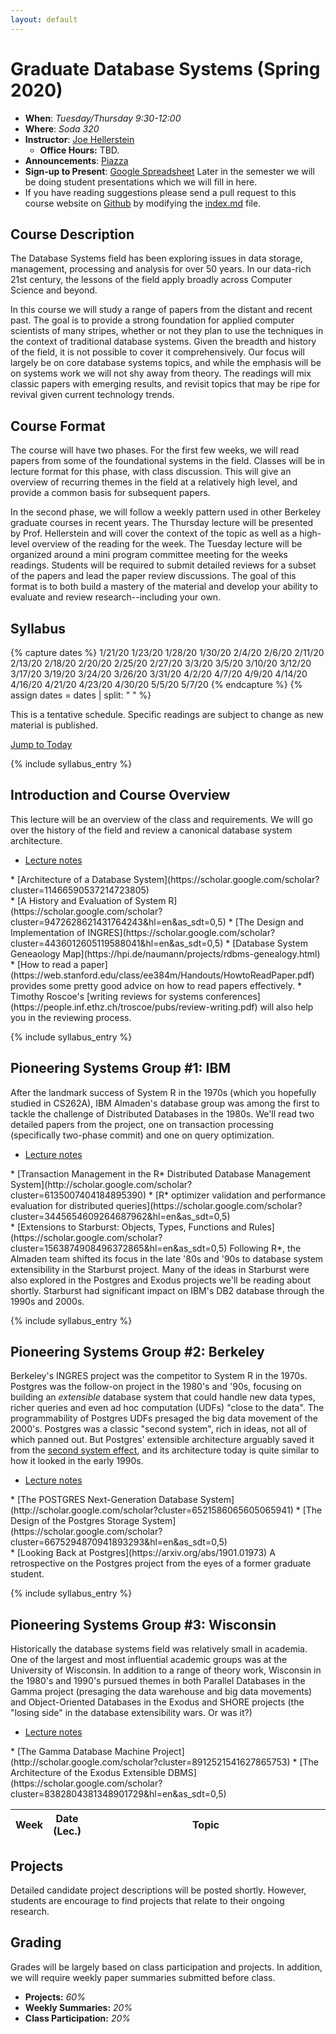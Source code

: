 ```yaml
---
layout: default
---
```



# Graduate Database Systems (Spring 2020)

* **When**: *Tuesday/Thursday 9:30-12:00*
* **Where**: *Soda 320*
* **Instructor**: [Joe Hellerstein](https://dsf.berkeley.edu/jmh)
   * **Office Hours:** TBD.
* **Announcements**: [Piazza](https://piazza.com/class/k5mxqow7ugc42v)
* **Sign-up to Present**: [Google Spreadsheet](https://docs.google.com/spreadsheets/d/1p8q7vnds821-_w43H-IppjMKPV5KpOl3fVPZCY27RpM/edit#gid=0) Later in the semester we will be doing student presentations which we will fill in here.
* If you have reading suggestions please send a pull request to this course website on [Github](https://github.com/ucbrise/cs294-ai-sys-fa19) by modifying the [index.md](https://github.com/ucbrise/cs294-ai-sys-fa19/blob/master/index.md) file.



## Course Description
The Database Systems field has been exploring issues in data 
storage, management, processing and analysis for over 50 years. In our data-rich 21st century, the lessons of the field apply broadly across Computer Science and beyond.

In this course we will study a range of papers from the distant and recent
past. The goal is to provide a strong foundation for applied computer 
scientists of many stripes, whether or not they plan to use the techniques
in the context of traditional database systems. Given the breadth and history 
of the field, it is not possible to cover it comprehensively. Our focus
will largely be on core database systems topics, and while the emphasis will
be on systems work we will not shy away from theory. The readings will mix
classic papers with emerging results, and revisit topics that may be ripe for revival given current technology trends.



## Course Format
The course will have two phases. For the first few weeks, we will read papers
from some of the foundational systems in the field. Classes will be in lecture
format for this phase, with class discussion. This will give an overview of 
recurring themes in the field at a relatively high level, and provide a common
basis for subsequent papers.

In the second phase, we will follow a weekly pattern used in other
Berkeley graduate courses in recent years. The Thursday lecture will be presented by Prof. Hellerstein and will cover the context of the topic as well as a high-level overview of the reading for the week.  The Tuesday lecture will be organized around a mini program committee meeting for the weeks readings.  Students will be required to submit detailed reviews for a subset of the papers and lead the paper review discussions.  The goal of this format is to both build a mastery of the material and develop your ability to evaluate and review research--including your own.


## Syllabus



<!-- This is the dates for all the lectures -->
{% capture dates %}
1/21/20
1/23/20
1/28/20
1/30/20
2/4/20
2/6/20
2/11/20
2/13/20
2/18/20
2/20/20
2/25/20
2/27/20
3/3/20
3/5/20
3/10/20
3/12/20
3/17/20
3/19/20
3/24/20
3/26/20
3/31/20
4/2/20
4/7/20
4/9/20
4/14/20
4/16/20
4/21/20
4/23/20
4/30/20
5/5/20
5/7/20
{% endcapture %}
{% assign dates = dates | split: " " %}

This is a tentative schedule.  Specific readings are subject to change as new material is published.

<a href="#today"> Jump to Today </a>

<table class="table table-striped syllabus">
<thead>
   <tr>
      <th style="width: 5%"> Week </th>
      <th style="width: 10%"> Date (Lec.) </th>
      <th style="width: 85%"> Topic </th>
   </tr>
</thead>
<tbody>


{% include syllabus_entry %}
## Introduction and Course Overview

This lecture will be an overview of the class and requirements. We will go over the history of the field and review a canonical database system architecture.

* [Lecture notes]()

<div class="reading">
<div class="required_reading" markdown="1">
* [Architecture of a Database System](https://scholar.google.com/scholar?cluster=11466590537214723805)

<div class="optional_reading" markdown="1">
* [A History and Evaluation of System R](https://scholar.google.com/scholar?cluster=9472628621431764243&hl=en&as_sdt=0,5)
* [The Design and Implementation of INGRES](https://scholar.google.com/scholar?cluster=4436012605119588041&hl=en&as_sdt=0,5)
* [Database System Geneaology Map](https://hpi.de/naumann/projects/rdbms-genealogy.html)
* [How to read a paper](https://web.stanford.edu/class/ee384m/Handouts/HowtoReadPaper.pdf) provides some pretty good advice on how to read papers effectively.
* Timothy Roscoe's [writing reviews for systems conferences](https://people.inf.ethz.ch/troscoe/pubs/review-writing.pdf) will also help you in the reviewing process.

</div>
</div>
</div>


{% include syllabus_entry %}
## Pioneering Systems Group #1: IBM
After the landmark success of System R in the 1970s (which you hopefully 
studied in CS262A), IBM Almaden's database group
was among the first to tackle the challenge of Distributed Databases in the 1980s. We'll read two detailed papers from the project, one on transaction processing (specifically two-phase commit) and one on query optimization.

* [Lecture notes]()

<div class="reading">
<div class="required_reading" markdown="1">
* [Transaction Management in the R* Distributed Database Management System](http://scholar.google.com/scholar?cluster=6135007404184895390)
* [R* optimizer validation and performance evaluation for distributed queries](https://scholar.google.com/scholar?cluster=3445654609264687962&hl=en&as_sdt=0,5)

<div class="optional_reading" markdown="1">
* [Extensions to Starburst: Objects, Types, Functions and Rules](https://scholar.google.com/scholar?cluster=1563874908496372865&hl=en&as_sdt=0,5) Following R*, the Almaden team shifted its focus in the late '80s and '90s to database system extensibility in the Starburst project. Many of the ideas in Starburst were also explored in the Postgres and Exodus projects we'll be reading about shortly. Starburst had significant impact on IBM's DB2 database through the 1990s and 2000s.   
</div>
</div>
</div>

{% include syllabus_entry %}
## Pioneering Systems Group #2: Berkeley
Berkeley's INGRES project was the competitor to System R in the 1970s.
Postgres was the follow-on project in the 1980's and '90s, focusing on
building an *extensible* database system that could handle new data types, richer queries and even ad hoc computation (UDFs) "close to the data". The programmability of Postgres UDFs presaged the big data movement of the 2000's. Postgres was a classic "second system", rich in ideas, not all of which panned out. But Postgres' extensible architecture arguably saved it from the [second system effect](https://en.wikipedia.org/wiki/Second-system_effect), and its architecture today is quite similar to how it looked in the early 1990s.

* [Lecture notes]()

<div class="reading">
<div class="required_reading" markdown="1">
* [The POSTGRES Next-Generation Database System](http://scholar.google.com/scholar?cluster=6521586065605065941)
* [The Design of the Postgres Storage System](https://scholar.google.com/scholar?cluster=6675294870941893293&hl=en&as_sdt=0,5)

<div class="optional_reading" markdown="1">
* [Looking Back at Postgres](https://arxiv.org/abs/1901.01973) A retrospective on the Postgres project from the eyes of a former graduate student.   
</div>
</div>
</div>

{% include syllabus_entry %}
## Pioneering Systems Group #3: Wisconsin
Historically the database systems field was relatively small in academia. 
One of the largest and most influential academic groups was at the University of Wisconsin. In addition to a range of theory work, Wisconsin in the 1980's and 1990's pursued themes in both Parallel Databases in the Gamma project (presaging the data warehouse and big data movements) and Object-Oriented Databases in the Exodus and SHORE projects (the "losing side" in the database extensibility wars. Or was it?)

* [Lecture notes]()

<div class="reading">
<div class="required_reading" markdown="1">
* [The Gamma Database Machine Project](http://scholar.google.com/scholar?cluster=8912521541627865753)
* [The Architecture of the Exodus Extensible DBMS](https://scholar.google.com/scholar?cluster=8382804381348901729&hl=en&as_sdt=0,5)

<!-- <div class="optional_reading" markdown="1"> -->
<!-- </div> -->
</div>
</div>


</td>
</tr>
</tbody>
</table>



## Projects

Detailed candidate project descriptions will be posted shortly.  However, students are encourage to find projects that relate to their ongoing research.


## Grading

Grades will be largely based on class participation and projects.  In addition, we will require weekly paper summaries submitted before class.
* **Projects:** _60%_
* **Weekly Summaries:** _20%_
* **Class Participation:** _20%_









<script type="text/javascript">


var current_date = new Date();
var rows = document.getElementsByTagName("th");
var finished =  false;
for (var i = 1; i < rows.length && !finished; i++) {
   var r = rows[i];
   if (r.id.startsWith("counter_")) {
      var fields = r.id.split("_")
      var week_div_id = "week_" + fields[2]
      var lecture_date = new Date(fields[1] + " 23:59:00")
      if (current_date <= lecture_date) {
         finished = true;
         r.style.background = "orange"
         r.style.color = "black"
         var week_td = document.getElementById(week_div_id)
         week_td.style.background = "#043361"
         week_td.style.color = "white"
         var anchor = document.createElement("div")
         anchor.setAttribute("id", "today")
         week_td.prepend(anchor)
      }
   }
}

$(".reading").each(function(ind, elem) {
   var optional_reading = $(elem).find(".optional_reading");
   if(optional_reading.length == 1) {
      optional_reading = optional_reading[0];
      optional_reading.setAttribute("id", "optional_reading_" + ind);
      var button = document.createElement("button");
      button.setAttribute("class", "btn btn-primary btn-sm");
      button.setAttribute("type", "button");
      button.setAttribute("data-toggle", "collapse");
      button.setAttribute("data-target", "#optional_reading_" + ind);
      button.setAttribute("aria-expanded", "false");
      button.setAttribute("aria-controls", "#optional_reading_" + ind);
      optional_reading.setAttribute("class", "optional_reading_no_heading collapse")
      button.innerHTML = "Additional Optional Reading";
      optional_reading.before(button)
   }
   
})


$(".details").each(function(ind, elem) {
      elem.setAttribute("id", "details_" + ind);
      var button = document.createElement("button");
      button.setAttribute("class", "btn btn-primary btn-sm");
      button.setAttribute("type", "button");
      button.setAttribute("data-toggle", "collapse");
      button.setAttribute("data-target", "#details_" + ind);
      button.setAttribute("aria-expanded", "false");
      button.setAttribute("aria-controls", "#details_" + ind);
      elem.setAttribute("class", "details_no_heading collapse")
      button.innerHTML = "Detailed Description";
      elem.before(button)
   })

</script>


